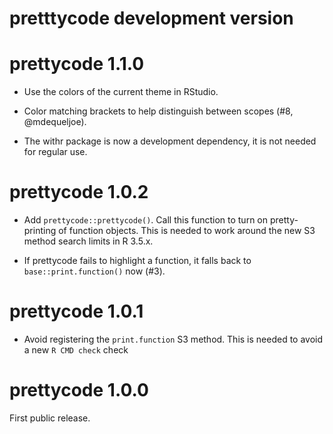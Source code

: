 
# pretttycode development version

# prettycode 1.1.0

* Use the colors of the current theme in RStudio.

* Color matching brackets to help distinguish between scopes
  (#8, @mdequeljoe).

* The withr package is now a development dependency, it is not needed
  for regular use.

# prettycode 1.0.2

* Add `prettycode::prettycode()`. Call this function to turn on
  pretty-printing of function objects. This is needed to work around
  the new S3 method search limits in R 3.5.x.

* If prettycode fails to highlight a function, it falls back to
  `base::print.function()` now (#3).

# prettycode 1.0.1

* Avoid registering the `print.function` S3 method. This is needed to
  avoid a new `R CMD check` check

# prettycode 1.0.0

First public release.
